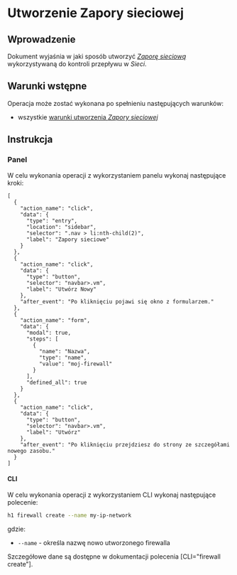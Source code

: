 # Utworzenie Zapory sieciowej

## Wprowadzenie

Dokument wyjaśnia w jaki sposób utworzyć *[Zaporę sieciową](/resource/networking/firewall.md)* wykorzystywaną do kontroli przepływu w *Sieci*.

## Warunki wstępne

Operacja może zostać wykonana po spełnieniu następujących warunków:

* wszystkie [warunki utworzenia *Zapory sieciowej*](/resource/networking/firewall.md#utworzenie)

## Instrukcja

### Panel
      
W celu wykonania operacji z wykorzystaniem panelu wykonaj następujące kroki:

```guide
[
  {
    "action_name": "click",
    "data": {
      "type": "entry",
      "location": "sidebar",
      "selector": ".nav > li:nth-child(2)",
      "label": "Zapory sieciowe"
    }
  },
  {
    "action_name": "click",
    "data": {
      "type": "button",
      "selector": "navbar>.vm",
      "label": "Utwórz Nowy"
    },
    "after_event": "Po kliknięciu pojawi się okno z formularzem."
  },    
  {
    "action_name": "form",
    "data": {
      "modal": true,
      "steps": [
        {
          "name": "Nazwa",
          "type": "name",
          "value": "moj-firewall"
        }
      ],
      "defined_all": true
    }
  },
  {
    "action_name": "click",
    "data": {
      "type": "button",
      "selector": "navbar>.vm",
      "label": "Utwórz"
    },
    "after_event": "Po kliknięciu przejdziesz do strony ze szczegółami nowego zasobu."
  }
]
```

#### CLI

W celu wykonania operacji z wykorzystaniem CLI wykonaj następujące polecenie:

```bash
h1 firewall create --name my-ip-network
```

gdzie:

 * ```--name``` - określa nazwę nowo utworzonego firewalla

Szczegółowe dane są dostępne w dokumentacji polecenia [CLI="firewall create"].